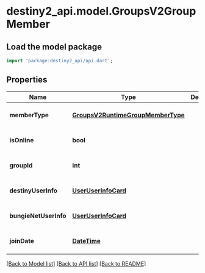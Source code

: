 # destiny2_api.model.GroupsV2GroupMember

## Load the model package
```dart
import 'package:destiny2_api/api.dart';
```

## Properties
Name | Type | Description | Notes
------------ | ------------- | ------------- | -------------
**memberType** | [**GroupsV2RuntimeGroupMemberType**](GroupsV2RuntimeGroupMemberType.md) |  | [optional] [default to null]
**isOnline** | **bool** |  | [optional] [default to null]
**groupId** | **int** |  | [optional] [default to null]
**destinyUserInfo** | [**UserUserInfoCard**](UserUserInfoCard.md) |  | [optional] [default to null]
**bungieNetUserInfo** | [**UserUserInfoCard**](UserUserInfoCard.md) |  | [optional] [default to null]
**joinDate** | [**DateTime**](DateTime.md) |  | [optional] [default to null]

[[Back to Model list]](../README.md#documentation-for-models) [[Back to API list]](../README.md#documentation-for-api-endpoints) [[Back to README]](../README.md)


